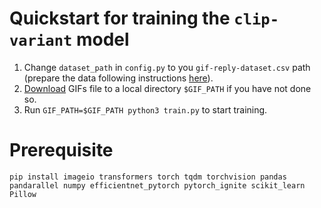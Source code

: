 # Quickstart for training the `clip-variant` model

1. Change `dataset_path` in `config.py` to you `gif-reply-dataset.csv` path (prepare the data following instructions [here](../../data/README.md#gif-reply-dataset)).
2. [Download](../../data/README.md#downloadall-gifs-from-twitter) GIFs file to a local directory `$GIF_PATH` if you have not done so.
3. Run `GIF_PATH=$GIF_PATH python3 train.py` to start training.

# Prerequisite
```
pip install imageio transformers torch tqdm torchvision pandas pandarallel numpy efficientnet_pytorch pytorch_ignite scikit_learn Pillow
```
